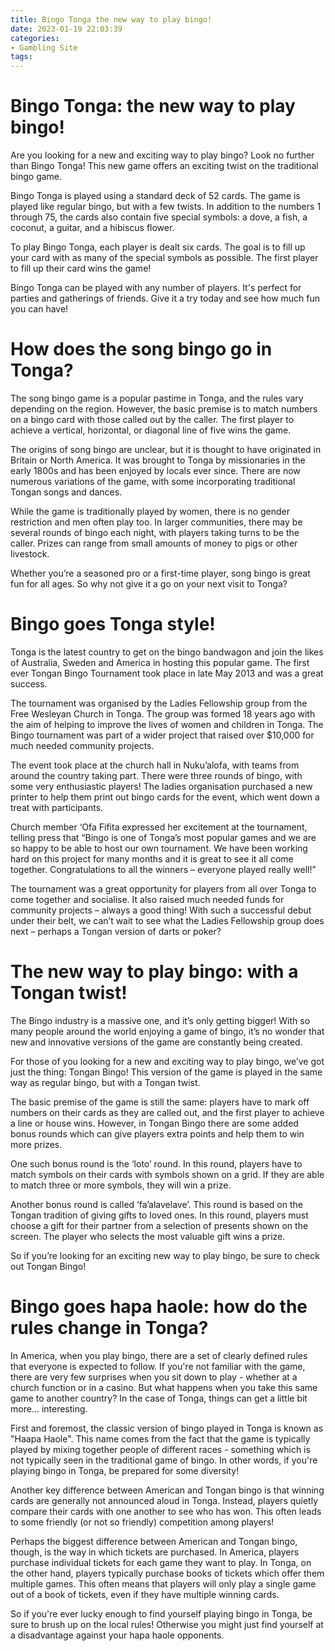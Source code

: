 ```yaml
---
title: Bingo Tonga the new way to play bingo!
date: 2023-01-19 22:03:39
categories:
- Gambling Site
tags:
---
```



#  Bingo Tonga: the new way to play bingo!

Are you looking for a new and exciting way to play bingo? Look no further than Bingo Tonga! This new game offers an exciting twist on the traditional bingo game.

Bingo Tonga is played using a standard deck of 52 cards. The game is played like regular bingo, but with a few twists. In addition to the numbers 1 through 75, the cards also contain five special symbols: a dove, a fish, a coconut, a guitar, and a hibiscus flower.

To play Bingo Tonga, each player is dealt six cards. The goal is to fill up your card with as many of the special symbols as possible. The first player to fill up their card wins the game!

Bingo Tonga can be played with any number of players. It's perfect for parties and gatherings of friends. Give it a try today and see how much fun you can have!

#  How does the song bingo go in Tonga?

The song bingo game is a popular pastime in Tonga, and the rules vary depending on the region. However, the basic premise is to match numbers on a bingo card with those called out by the caller. The first player to achieve a vertical, horizontal, or diagonal line of five wins the game.

The origins of song bingo are unclear, but it is thought to have originated in Britain or North America. It was brought to Tonga by missionaries in the early 1800s and has been enjoyed by locals ever since. There are now numerous variations of the game, with some incorporating traditional Tongan songs and dances.

While the game is traditionally played by women, there is no gender restriction and men often play too. In larger communities, there may be several rounds of bingo each night, with players taking turns to be the caller. Prizes can range from small amounts of money to pigs or other livestock.

Whether you’re a seasoned pro or a first-time player, song bingo is great fun for all ages. So why not give it a go on your next visit to Tonga?

#  Bingo goes Tonga style!

Tonga is the latest country to get on the bingo bandwagon and join the likes of Australia, Sweden and America in hosting this popular game. The first ever Tongan Bingo Tournament took place in late May 2013 and was a great success.

The tournament was organised by the Ladies Fellowship group from the Free Wesleyan Church in Tonga. The group was formed 18 years ago with the aim of helping to improve the lives of women and children in Tonga. The Bingo tournament was part of a wider project that raised over $10,000 for much needed community projects.

The event took place at the church hall in Nuku’alofa, with teams from around the country taking part. There were three rounds of bingo, with some very enthusiastic players! The ladies organisation purchased a new printer to help them print out bingo cards for the event, which went down a treat with participants.

Church member ‘Ofa Fifita expressed her excitement at the tournament, telling press that “Bingo is one of Tonga’s most popular games and we are so happy to be able to host our own tournament. We have been working hard on this project for many months and it is great to see it all come together. Congratulations to all the winners – everyone played really well!”

The tournament was a great opportunity for players from all over Tonga to come together and socialise. It also raised much needed funds for community projects – always a good thing! With such a successful debut under their belt, we can’t wait to see what the Ladies Fellowship group does next – perhaps a Tongan version of darts or poker?

#  The new way to play bingo: with a Tongan twist!

The Bingo industry is a massive one, and it’s only getting bigger! With so many people around the world enjoying a game of bingo, it’s no wonder that new and innovative versions of the game are constantly being created.

For those of you looking for a new and exciting way to play bingo, we’ve got just the thing: Tongan Bingo! This version of the game is played in the same way as regular bingo, but with a Tongan twist.

The basic premise of the game is still the same: players have to mark off numbers on their cards as they are called out, and the first player to achieve a line or house wins. However, in Tongan Bingo there are some added bonus rounds which can give players extra points and help them to win more prizes.

One such bonus round is the ‘loto’ round. In this round, players have to match symbols on their cards with symbols shown on a grid. If they are able to match three or more symbols, they will win a prize.

Another bonus round is called ‘fa’alavelave’. This round is based on the Tongan tradition of giving gifts to loved ones. In this round, players must choose a gift for their partner from a selection of presents shown on the screen. The player who selects the most valuable gift wins a prize.

So if you’re looking for an exciting new way to play bingo, be sure to check out Tongan Bingo!

#  Bingo goes hapa haole: how do the rules change in Tonga?

In America, when you play bingo, there are a set of clearly defined rules that everyone is expected to follow. If you're not familiar with the game, there are very few surprises when you sit down to play - whether at a church function or in a casino. But what happens when you take this same game to another country? In the case of Tonga, things can get a little bit more... interesting.

First and foremost, the classic version of bingo played in Tonga is known as "Haapa Haole". This name comes from the fact that the game is typically played by mixing together people of different races - something which is not typically seen in the traditional game of bingo. In other words, if you're playing bingo in Tonga, be prepared for some diversity!

Another key difference between American and Tongan bingo is that winning cards are generally not announced aloud in Tonga. Instead, players quietly compare their cards with one another to see who has won. This often leads to some friendly (or not so friendly) competition among players!

Perhaps the biggest difference between American and Tongan bingo, though, is the way in which tickets are purchased. In America, players purchase individual tickets for each game they want to play. In Tonga, on the other hand, players typically purchase books of tickets which offer them multiple games. This often means that players will only play a single game out of a book of tickets, even if they have multiple winning cards.

So if you're ever lucky enough to find yourself playing bingo in Tonga, be sure to brush up on the local rules! Otherwise you might just find yourself at a disadvantage against your hapa haole opponents.